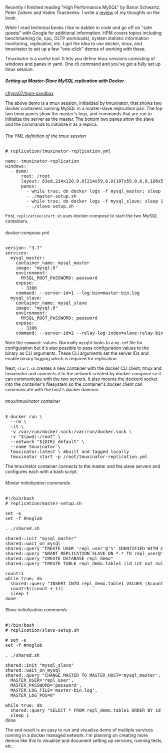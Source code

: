 Recently I finished reading "High Performance MySQL" by Baron Schwartz, Peter
Zaitsev and Vadim Tkachenko. I write a
[review](/posts/2020-03-13-book-review-high-performance-mysql) of my thoughts on the book.

While I read technical books I like to dabble in code and go off on "side
quests" with Google for additional information. HPM covers topics including
benchmarking (io, cpu, OLTP workloads), system statistic information
monitoring, replication, etc. I got the idea to use docker, tmux, and
tmuxinator to set up a few "one-click" demos of working with these.

Tmuxinator is a useful tool. It lets you define tmux sessions consisting of
windows and panes in yaml. One cli command and you've got a fully set up tmux
session.

##### Setting up Master-Slave MySQL replication with Docker
[cflynn07/hpm-sandbox](https://github.com/cflynn07/hpm-sandbox)
<script id="asciicast-wMJ22UmOaahU0XO60OGRvPDDt" src="https://asciinema.org/a/wMJ22UmOaahU0XO60OGRvPDDt.js" async></script>

The above demo is a tmux session, initialized by tmuxinator, that shows two
docker containers running MySQL in a master-slave replication pair. The top two
tmux panes show the master's logs, and commands that are run to initialize the
server as the master. The bottom two panes show the slave and the commands to
initialize it as a replica.

###### The YML definition of the tmux session
<pre class="prettyprint">
# replication/tmuxinator-replication.yml

name: tmuxinator-replication
windows:
  - demo:
      root: /root
      layout: 83ed,214x120,0,0[214x59,0,0{107x59,0,0,0,106x59,108,0,2},214x60,0,60{107x60,0,60,4,106x60,108,60,5}]
      panes:
        - while true; do docker logs -f mysql_master; sleep 1; done
        - ./master-setup.sh
        - while true; do docker logs -f mysql_slave; sleep 1; done
        - ./slave-setup.sh
</pre>

First, `replication/start.sh` uses docker-compose to start the two MySQL containers.
###### docker-compose.yml
<pre class="prettyprint">
version: "3.7"
services:
  mysql_master:
    container_name: mysql_master
    image: "mysql:8"
    environment:
      MYSQL_ROOT_PASSWORD: password
    expose:
      - 3306
    command: --server-id=1 --log-bin=master-bin.log
  mysql_slave:
    container_name: mysql_slave
    image: "mysql:8"
    environment:
      MYSQL_ROOT_PASSWORD: password
    expose:
      - 3306
    command: --server-id=2 --relay-log-index=slave-relay-bin.index --relay-log=slave-relay-bin
</pre>
Note the `command:` values. Normally `mysqld` looks to a `my.cnf` file for
configuration but it's also possible to pass configuration values to the binary
as CLI arguments. These CLI arguments set the server IDs and enable binary
logging which is required for replication.

Next, `start.sh` creates a new container with the docker CLI client, tmux and
tmuxinator and connects it to the network created by docker-compose so it can
communicate with the two servers. It also mounts the dockerd socket into the
container's filesystem so the container's docker client can communicate with
the host's docker daemon.

###### tmux/tmuxinator container
<pre class="prettyprint">
$ docker run \
  --rm \
  -it \
  -v /var/run/docker.sock:/var/run/docker.sock \
  -v "$(pwd):/root" \
  --network "${DIR}_default" \
  --name tmuxinator \
  tmuxinator:latest \ #built and tagged locally
  tmuxinator start -p /root/tmuxinator-replication.yml
</pre>

The tmuxinator container connects to the master and the slave servers and
configures each with a bash script.

###### Master initialization commands
<pre class="prettyprint">
#!/bin/bash
# replication/master-setup.sh

set -e
set -f #noglob

. ./shared.sh

shared::init "mysql_master"
shared::wait_on_mysql
shared::query "CREATE USER 'repl_user'@'%' IDENTIFIED WITH mysql_native_password BY 'password'"
shared::query "GRANT REPLICATION SLAVE ON *.* TO repl_user@'%'"
shared::query "CREATE DATABASE repl_demo"
shared::query "CREATE TABLE repl_demo.table1 (id int not null primary key)"

count=1
while true; do
  shared::query "INSERT INTO repl_demo.table1 VALUES ($count)"
  count=$((count + 1))
  sleep 1
done
</pre>

###### Slave initialization commands
<pre class="prettyprint">
#!/bin/bash
# replication/slave-setup.sh

# set -e
set -f #noglob

. ./shared.sh

shared::init "mysql_slave"
shared::wait_on_mysql
shared::query "CHANGE MASTER TO MASTER_HOST='mysql_master',
  MASTER_USER='repl_user',
  MASTER_PASSWORD='password',
  MASTER_LOG_FILE='master-bin.log',
  MASTER_LOG_POS=0"

while true; do
  shared::query "SELECT * FROM repl_demo.table1 ORDER BY id DESC LIMIT 10"
  sleep 1
done
</pre>

The end result is an easy to run and visualize demo of multiple services
running in a docker managed network. I'm planning on creating more demos like
this to visualize and document setting up services, running tests, etc.
